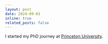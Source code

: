 ```yaml
---
layout: post
date: 2024-09-03
inline: true
related_posts: false
---
```


I started my PhD journey at <a href="https://www.princeton.edu/">Princeton University</a>.